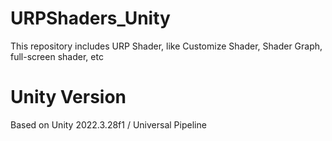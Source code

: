 # URPShaders_Unity
 This repository includes URP Shader, like Customize Shader, Shader Graph, full-screen shader, etc
# Unity Version
Based on Unity 2022.3.28f1
/ Universal Pipeline
